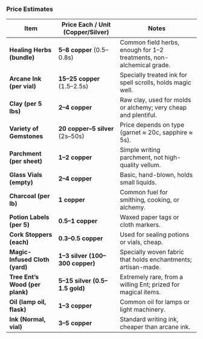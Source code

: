 ### **Price Estimates**

| Item                            | Price Each / Unit (Copper/Silver) | Notes                                                                |
| ------------------------------- | --------------------------------- | -------------------------------------------------------------------- |
| **Healing Herbs (bundle)**      | **5–8 copper** (0.5–0.8s)         | Common field herbs, enough for 1–2 treatments, non-alchemical grade. |
| **Arcane Ink (per vial)**       | **15–25 copper** (1.5–2.5s)       | Specially treated ink for spell scrolls, holds magic well.           |
| **Clay (per 5 lbs)**            | **2–4 copper**                    | Raw clay, used for molds or alchemy; very cheap and plentiful.       |
| **Variety of Gemstones**        | **20 copper–5 silver** (2s–50s)   | Price depends on type (garnet ≈ 20c, sapphire ≈ 5s).                 |
| **Parchment (per sheet)**       | **1–2 copper**                    | Simple writing parchment, not high-quality vellum.                   |
| **Glass Vials (empty)**         | **2–4 copper**                    | Basic, hand-blown, holds small liquids.                              |
| **Charcoal (per lb)**           | **1 copper**                      | Common fuel for smithing, cooking, or alchemy.                       |
| **Potion Labels (per 5)**       | **0.5–1 copper**                  | Waxed paper tags or cloth markers.                                   |
| **Cork Stoppers (each)**        | **0.3–0.5 copper**                | Used for sealing potions or vials, cheap.                            |
| **Magic-Infused Cloth (yard)**  | **1–3 silver (100–300 copper)**   | Specially woven fabric that holds enchantments; artisan-made.        |
| **Tree Ent’s Wood (per plank)** | **5–15 silver (0.5–1.5 gold)**    | Extremely rare, from a willing Ent; prized for magical items.        |
| **Oil (lamp oil, flask)**       | **1–3 copper**                    | Common oil for lamps or light machinery.                             |
| **Ink (Normal, vial)**          | **3–5 copper**                    | Standard writing ink, cheaper than arcane ink.                       |